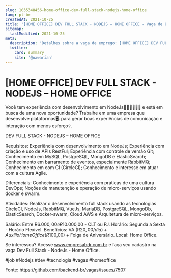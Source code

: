```yaml
---
slug: 1035348456-home-office-dev-full-stack-nodejs-home-office
lang: pt-br
createdAt: 2021-10-25
title: '[HOME OFFICE] DEV FULL STACK - NODEJS – HOME OFFICE - Vaga de Emprego'
sitemap:
  lastModified: 2021-10-25
meta:
  description: 'Detalhes sobre a vaga de emprego: [HOME OFFICE] DEV FULL STACK - NODEJS – HOME OFFICE'
  twitter:
    card: summary
    site: '@nawarian'
---
```


# [HOME OFFICE] DEV FULL STACK - NODEJS – HOME OFFICE

Você tem experiência com desenvolvimento em NodeJs👩🏽‍💻👨🏻‍💻 e está em busca de uma nova oportunidade? Trabalhe em uma empresa que desenvolve plataformas🖥️. para gerar boas experiências de comunicação e interação com menos esforço💡.

DEV FULL STACK - NODEJS – HOME OFFICE

Requisitos:
Experiência com desenvolvimento em NodeJs; 
Experiência com criação e uso de APIs RestFul;
Experiência com controle de versão Git;
Conhecimento em MySQL, PostgreSQL, MongoDB e ElasticSearch; 
Conhecimento em barramento de eventos, especialmente RabbitMQ; 
Conhecimento em com CI (CircleCI);
Conhecimento e interesse em atuar com a cultura Agile.

Diferenciais: 
Conhecimento e experiência com práticas de uma cultura DevOps;
Noções de manutenção e operação de micro-serviços usando docker e swarm.

Atividades:
Realizar o desenvolvimento full stack usando as tecnologias CircleCI, NodeJs, RabbitMQ, VueJs, MariaDB, PostgreSQL, MongoDb, ElasticSearch, Docker-swarm, Cloud AWS e Arquitetura de micro-serviços.

Salário: Entre R$6.000,00 e R$10.000,00 - CLT ou PJ.
Horário: Segunda a Sexta - Horário Flexível.
Benefícios: VA (R$20,00/dia) + Auxílio Home Office (R$100,00) + Folga de Aniversário.
Local: Home Office.

Se interessou? Acesse www.empresabdr.com.br e faça seu cadastro na vaga 
Dev Full Stack - NodeJs - Home Office.

#job #Nodejs #dev #tecnologia #vagas #homeoffice

Fonte: https://github.com/backend-br/vagas/issues/7507